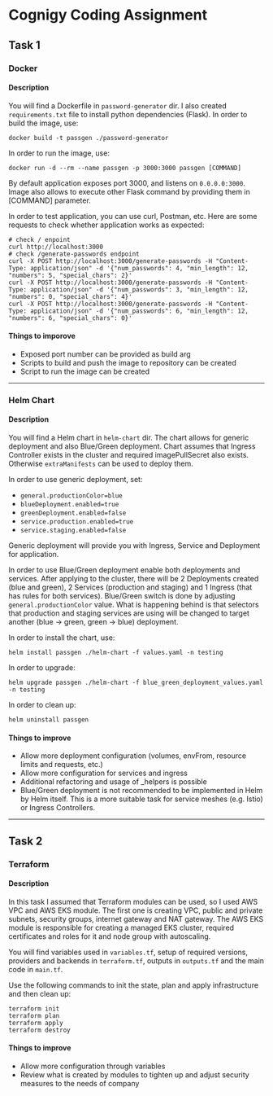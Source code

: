 # Cognigy Coding Assignment


## Task 1

### Docker

#### Description

You will find a Dockerfile in `password-generator` dir. I also created `requirements.txt` file to install python dependencies (Flask).
In order to build the image, use:
```
docker build -t passgen ./password-generator
```

In order to run the image, use:
```
docker run -d --rm --name passgen -p 3000:3000 passgen [COMMAND]
```
By default application exposes port 3000, and listens on `0.0.0.0:3000`. Image also allows to execute other Flask command by providing them in [COMMAND] parameter.

In order to test application, you can use curl, Postman, etc.
Here are some requests to check whether application works as expected:
```
# check / enpoint
curl http://localhost:3000
# check /generate-passwords endpoint
curl -X POST http://localhost:3000/generate-passwords -H "Content-Type: application/json" -d '{"num_passwords": 4, "min_length": 12, "numbers": 5, "special_chars": 2}' 
curl -X POST http://localhost:3000/generate-passwords -H "Content-Type: application/json" -d '{"num_passwords": 3, "min_length": 12, "numbers": 0, "special_chars": 4}'
curl -X POST http://localhost:3000/generate-passwords -H "Content-Type: application/json" -d '{"num_passwords": 6, "min_length": 12, "numbers": 6, "special_chars": 0}'
```

#### Things to imporove

- Exposed port number can be provided as build arg
- Scripts to build and push the image to repository can be created
- Script to run the image can be created

---
### Helm Chart

#### Description

You will find a Helm chart in `helm-chart` dir. The chart allows for generic deployment and also Blue/Green deployment. Chart assumes that Ingress Controller exists in the cluster and required imagePullSecret also exists. Otherwise `extraManifests` can be used to deploy them.

In order to use generic deployment, set:
- `general.productionColor=blue`
- `blueDeployment.enabled=true`
- `greenDeployment.enabled=false`
- `service.production.enabled=true`
- `service.staging.enabled=false`

Generic deployment will provide you with Ingress, Service and Deployment for application.

In order to use Blue/Green deployment enable both deployments and services. After applying to the cluster, there will be 2 Deployments created (blue and green), 2 Services (production and staging) and 1 Ingress (that has rules for both services). Blue/Green switch is done by adjusting `general.productionColor` value. What is happening behind is that selectors that production and staging services are using will be changed to target another (blue -> green, green -> blue) deployment.

In order to install the chart, use:
```
helm install passgen ./helm-chart -f values.yaml -n testing
```
In order to upgrade:
```
helm upgrade passgen ./helm-chart -f blue_green_deployment_values.yaml -n testing
```
In order to clean up:
```
helm uninstall passgen
```

#### Things to improve

- Allow more deployment configuration (volumes, envFrom, resource limits and requests, etc.)
- Allow more configuration for services and ingress
- Additional refactoring and usage of _helpers is possible
- Blue/Green deployment is not recommended to be implemented in Helm by Helm itself. This is a more suitable task for service meshes (e.g. Istio) or Ingress Controllers.

---

## Task 2

### Terraform

#### Description

In this task I assumed that Terraform modules can be used, so I used AWS VPC and AWS EKS module. The first one is creating VPC, public and private subnets, security groups, internet gateway and NAT gateway. The AWS EKS module is responsible for creating a managed EKS cluster, required certificates and roles for it and node group with autoscaling. 

You will find variables used in `variables.tf`, setup of required versions, providers and backends in `terraform.tf`, outputs in `outputs.tf` and the main code in `main.tf`.

Use the following commands to init the state, plan and apply infrastructure and then clean up:
```
terraform init
terraform plan
terraform apply
terraform destroy
```

#### Things to improve

- Allow more configuration through variables
- Review what is created by modules to tighten up and adjust security measures to the needs of company